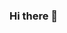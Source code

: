 ### Hi there 👋

<!--
**AdityaMisra/AdityaMisra** is a ✨ _special_ ✨ repository because its `README.md` (this file) appears on your GitHub profile.

🔭 I am [Aditya](http://adityamisra.com/), a pragmatic engineer & a polyglot developer from [🇮🇳 ](https://en.wikipedia.org/wiki/India)&nbsp; with 5+ years of professional working experience. 🚀

🌱 I’m currently mastering Micro-service based architecture & solving complex problems with simple design.

😄 Pronouns: he/him

📫 How to reach me:
[LinkedIn](https://www.linkedin.com/in/aditya-misra-40246428/) <br>
[GitHub](https://github.com/AdityaMisra) <br>
[Twitter](https://twitter.com/realadityamisra) 🐦 <br>
[Website](https://www.kumar-saurabh.com) 🌐 <br>
[Email](mailto:amisra14@yahoo.co.uk)

